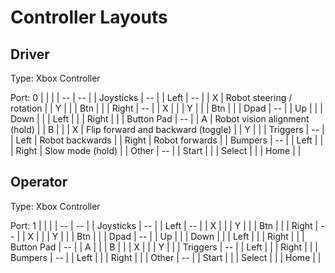 # Controller Layouts
## Driver
Type: Xbox Controller

Port: 0
|  |  |
| -- | -- |
| Joysticks | -- |
| Left | -- |
| X | Robot steering / rotation |
| Y |  |
| Btn |  |
| Right | -- |
| X |  |
| Y |  |
| Btn |  |
| Dpad | -- |
| Up |  |
| Down |  |
| Left |  |
| Right |  |
| Button Pad | -- |
| A | Robot vision alignment (hold) |
| B |  |
| X | Flip forward and backward (toggle) |
| Y |  |
| Triggers | -- |
| Left | Robot backwards |
| Right | Robot forwards |
| Bumpers | -- |
| Left |  |
| Right | Slow mode (hold) |
| Other | -- |
| Start |  |
| Select |  |
| Home |  |
## Operator
Type: Xbox Controller

Port: 1
|  |  |
| -- | -- |
| Joysticks | -- |
| Left | -- |
| X |  |
| Y |  |
| Btn |  |
| Right | -- |
| X |  |
| Y |  |
| Btn |  |
| Dpad | -- |
| Up |  |
| Down |  |
| Left |  |
| Right |  |
| Button Pad | -- |
| A |  |
| B |  |
| X |  |
| Y |  |
| Triggers | -- |
| Left |  |
| Right |  |
| Bumpers | -- |
| Left |  |
| Right |  |
| Other | -- |
| Start |  |
| Select |  |
| Home |  |

